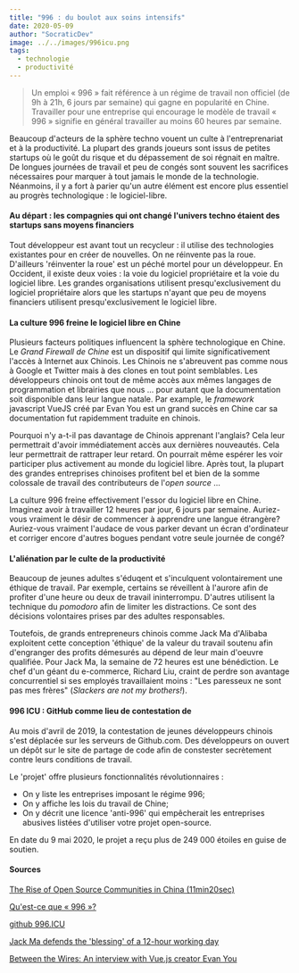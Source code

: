 ```yaml
---
title: "996 : du boulot aux soins intensifs"
date: 2020-05-09
author: "SocraticDev"
image: ../../images/996icu.png
tags:
  - technologie
  - productivité
---
```


> Un emploi « 996 » fait référence à un régime de travail non officiel (de 9h à 21h, 6 jours par semaine) qui gagne en popularité en Chine. Travailler pour une entreprise qui encourage le modèle de travail « 996 » signifie en général travailler au moins 60 heures par semaine.

Beaucoup d'acteurs de la sphère techno vouent un culte à l'entreprenariat et à la productivité. La plupart des grands joueurs sont issus de petites startups où le goût du risque et du dépassement de soi régnait en maître. De longues journées de travail et peu de congés sont souvent les sacrifices nécessaires pour marquer à tout jamais le monde de la technologie. Néanmoins, il y a fort à parier qu'un autre élément est encore plus essentiel au progrès technologique : le logiciel-libre.

#### Au départ : les compagnies qui ont changé l'univers techno étaient des startups sans moyens financiers

Tout développeur est avant tout un recycleur : il utilise des technologies existantes pour en créer de nouvelles. On ne réinvente pas la roue. D'ailleurs 'réinventer la roue' est un péché mortel pour un développeur. En Occident, il existe deux voies : la voie du logiciel propriétaire et la voie du logiciel libre. Les grandes organisations utilisent presqu'exclusivement du logiciel propriétaire alors que les startups n'ayant que peu de moyens financiers utilisent presqu'exclusivement le logiciel libre.

#### La culture 996 freine le logiciel libre en Chine

Plusieurs facteurs politiques influencent la sphère technologique en Chine. Le _Grand Firewall de Chine_ est un dispositif qui limite significativement l'accès à Internet aux Chinois. Les Chinois ne s'abreuvent pas comme nous à Google et Twitter mais à des clones en tout point semblables. Les développeurs chinois ont tout de même accès aux mêmes langages de programmation et librairies que nous ... pour autant que la documentation soit disponible dans leur langue natale. Par example, le _framework_ javascript VueJS créé par Evan You est un grand succès en Chine car sa documentation fut rapidemment traduite en chinois.

Pourquoi n'y a-t-il pas davantage de Chinois apprenant l'anglais? Cela leur permettrait d'avoir immédiatement accès aux dernières nouveautés. Cela leur permettrait de rattraper leur retard. On pourrait même espérer les voir participer plus activement au monde du logiciel libre. Après tout, la plupart des grandes entreprises chinoises profitent bel et bien de la somme colossale de travail des contributeurs de l'_open source_ ...

La culture 996 freine effectivement l'essor du logiciel libre en Chine. Imaginez avoir à travailler 12 heures par jour, 6 jours par semaine. Auriez-vous vraiment le désir de commencer à apprendre une langue étrangère? Auriez-vous vraiment l'audace de vous parker devant un écran d'ordinateur et corriger encore d'autres bogues pendant votre seule journée de congé?

#### L'aliénation par le culte de la productivité

Beaucoup de jeunes adultes s'éduqent et s'inculquent volontairement une éthique de travail. Par exemple, certains se réveillent à l'aurore afin de profiter d'une heure ou deux de travail ininterrompu. D'autres utilisent la technique du _pomodoro_ afin de limiter les distractions. Ce sont des décisions volontaires prises par des adultes responsables.

Toutefois, de grands entrepreneurs chinois comme Jack Ma d'Alibaba exploitent cette conception 'éthique' de la valeur du travail soutenu afin d'engranger des profits démesurés au dépend de leur main d'oeuvre qualifiée. Pour Jack Ma, la semaine de 72 heures est une bénédiction. Le chef d'un géant du e-commerce, Richard Liu, craint de perdre son avantage concurrentiel si ses employés travaillaient moins : "Les paresseux ne sont pas mes frères" (_Slackers are not my brothers!_).

#### 996 ICU : GitHub comme lieu de contestation de

Au mois d'avril de 2019, la contestation de jeunes développeurs chinois s'est déplacée sur les serveurs de Github.com. Des développeurs on ouvert un dépôt sur le site de partage de code afin de constester secrètement contre leurs conditions de travail.

Le 'projet' offre plusieurs fonctionnalités révolutionnaires :

- On y liste les entreprises imposant le régime 996;
- On y affiche les lois du travail de Chine;
- On y décrit une licence 'anti-996' qui empêcherait les entreprises abusives listées d'utiliser votre projet open-source.

En date du 9 mai 2020, le projet a reçu plus de 249 000 étoiles en guise de soutien.

#### Sources

[The Rise of Open Source Communities in China (11min20sec)](https://www.youtube.com/watch?v=RFjIBM0TR7U)

[Qu'est-ce que « 996 »?](https://996.icu/#/fr_FR)

[github 996.ICU](https://github.com/996icu/996.ICU/tree/5a9758795661b0f38ea4b8f2cb0f015bff91d884)

[Jack Ma defends the 'blessing' of a 12-hour working day](https://www.bbc.com/news/business-47934513)

[Between the Wires: An interview with Vue.js creator Evan You](https://www.freecodecamp.org/news/between-the-wires-an-interview-with-vue-js-creator-evan-you-e383cbf57cc4/)
